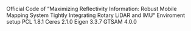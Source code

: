 Official Code of “Maximizing Reflectivity Information: Robust Mobile Mapping System Tightly Integrating Rotary LiDAR and IMU“
Enviroment setup
PCL 1.8.1
Ceres 2.1.0
Eigen 3.3.7
GTSAM 4.0.0


